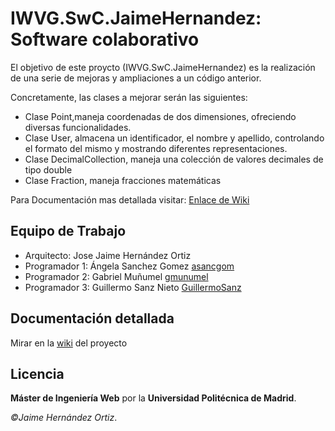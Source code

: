 # IWVG.SwC.JaimeHernandez: Software colaborativo

El objetivo de este proycto (IWVG.SwC.JaimeHernandez) es la realización de una serie de mejoras y ampliaciones a un código anterior.

Concretamente, las clases a mejorar serán las siguientes:

* Clase Point,maneja coordenadas de dos dimensiones, ofreciendo diversas funcionalidades.
* Clase User, almacena un identificador, el nombre y apellido, controlando el formato del mismo y mostrando diferentes representaciones.
* Clase DecimalCollection, maneja una colección de valores decimales de tipo double
* Clase Fraction, maneja fracciones matemáticas

Para Documentación mas detallada visitar: [Enlace de Wiki](https://github.com/zuldare/IWVG.SwC.JaimeHernandez/wiki)

## Equipo de Trabajo
* Arquitecto: Jose Jaime Hernández Ortiz
* Programador 1: Ángela Sanchez Gomez   [asancgom](https://github.com/asancgom)
* Programador 2: Gabriel Muñumel        [gmunumel](https://github.com/gmunumel)
* Programador 3: Guillermo Sanz Nieto   [GuillermoSanz](https://github.com/GuillermoSanz)



## Documentación detallada
Mirar en la [wiki](../../wiki) del proyecto

## Licencia
**Máster de Ingeniería Web** por la **Universidad Politécnica de Madrid**.

*&copy;Jaime Hernández Ortiz*.
